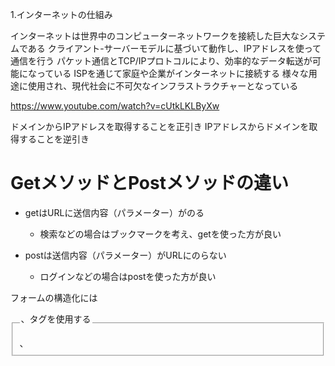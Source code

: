 1.インターネットの仕組み

インターネットは世界中のコンピューターネットワークを接続した巨大なシステムである
クライアント-サーバーモデルに基づいて動作し、IPアドレスを使って通信を行う
パケット通信とTCP/IPプロトコルにより、効率的なデータ転送が可能になっている
ISPを通じて家庭や企業がインターネットに接続する
様々な用途に使用され、現代社会に不可欠なインフラストラクチャーとなっている

https://www.youtube.com/watch?v=cUtkLKLByXw

ドメインからIPアドレスを取得することを正引き
IPアドレスからドメインを取得することを逆引き

# GetメソッドとPostメソッドの違い
- getはURLに送信内容（パラメーター）がのる
  - 検索などの場合はブックマークを考え、getを使った方が良い

- postは送信内容（パラメーター）がURLにのらない
  - ログインなどの場合はpostを使った方が良い

フォームの構造化には<fieldset>、<legend>、<label>タグを使用する
